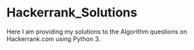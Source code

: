 # Hackerrank_Solutions
Here I am providing my solutions to the Algorithm questions on Hackerrank.com using Python 3. 
